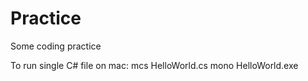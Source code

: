 # Practice
Some coding practice

To run single C# file on mac:
mcs HelloWorld.cs 
mono HelloWorld.exe
